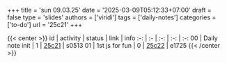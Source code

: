 +++
title = 'sun 09.03.25'
date = '2025-03-09T05:12:33+07:00'
draft = false
type = 'slides'
authors = ['viridi']
tags = ['daily-notes']
categories = ['to-do']
url = '25c21'
+++


{{< center >}}
id | activity | status | link | info
:-: | :- | :-: | :-: | :-:
00 | Daily note init | 1 | [25c21](/notes/25c21) | s0513
01 | 1st js for fun  | 0 | [25c22](/notes/25c22) | e1725
{{< /center >}}
